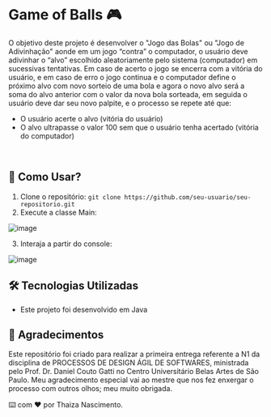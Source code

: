 # Game of Balls 🎮
O objetivo deste projeto é desenvolver o "Jogo das Bolas" ou "Jogo de Adivinhação" aonde em um jogo “contra” o computador, o usuário deve adivinhar o “alvo” escolhido aleatoriamente pelo sistema (computador) em sucessivas tentativas. Em caso de acerto o jogo se encerra com a vitória do usuário, e em caso de erro o jogo continua e o computador define o próximo alvo com novo sorteio de uma bola e agora o novo alvo será a soma do alvo anterior com o valor da nova bola sorteada, em seguida o usuário deve dar seu novo palpite, e o processo se repete até que:
- O usuário acerte o alvo (vitória do usuário)
- O alvo ultrapasse o valor 100 sem que o usuário tenha acertado (vitória do computador)
<br>

## 🤔 Como Usar?
1. Clone o repositório: `git clone https://github.com/seu-usuario/seu-repositorio.git`
2. Execute a classe Main:

![image](https://github.com/thaizacn/BallGame_POO/assets/77704621/d33246c2-35a8-4f34-9d59-508aae933e0b)

3. Interaja a partir do console:

![image](https://github.com/thaizacn/BallGame_POO/assets/77704621/5c410f47-ee23-4b7a-a233-746f66f2abb0)


## 🛠️ Tecnologias Utilizadas
- Este projeto foi desenvolvido em Java


## 🎁 Agradecimentos
Este repositório foi criado para realizar a primeira entrega referente a N1 da disciplina de PROCESSOS DE DESIGN ÁGIL DE SOFTWARES, ministrada pelo Prof. Dr. Daniel Couto Gatti no Centro Universitário Belas Artes de São Paulo. Meu agradecimento especial vai ao mestre que nos fez enxergar o processo com outros olhos; meu muito obrigada.

⌨️ com ❤️ por Thaiza Nascimento.
